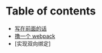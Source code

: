 # Table of contents

- [写在前面的话](README.md)
- [撸一个 webpack](./books/fe-interview/javascript.md)
- [实现双向绑定]